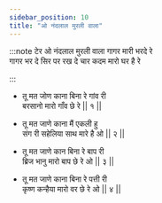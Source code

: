```yaml
---
sidebar_position: 10
title: "ओ नंदलाल मुरली वाला"
---
```


:::note टेर
ओ नंदलाल मुरली वाला गागर मारी भरदे रे <br/>
गागर भर दे सिर पर रख दे चार कदम मारो घर है रे

:::

- तू मत जोण काना बिना रे गांव री <br/>
  बरसानो मारो गाँव छे रे || १ ||

- तू मत जाणे काना मैं एकली हु <br/>
  संग री सहेलिया साथ मारे है ओ || २ ||

- तू मत जाणे कान बिना रे बाप री <br/>
  ब्रिज भानु मारो बाप छे रे ओ || ३ ||

- तू मत जाणे काना बिना रे पत्ती री <br/>
  कृष्ण कन्हैया मारो वर छे रे ओ || ४ ||
